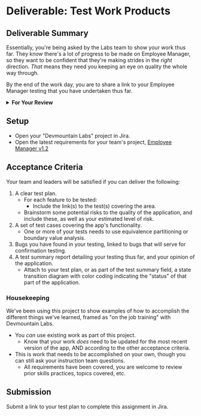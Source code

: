 # Deliverable: Test Work Products

## Deliverable Summary

Essentially, you're being asked by the Labs team to show your work thus far.
They know there's a lot of progress to be made on Employee Manager, so they want
to be confident that they're making strides in the _right_ direction. _That_
means they need you keeping an eye on quality the whole way through.

By the end of the work day, you are to share a link to your Employee Manager
testing that you have undertaken thus far.

<details  markdown="1"> <summary> <strong> For Your Review </strong> </summary>

If you're feeling uncertain on where to start in this project, look over the
following:

- Skills Practice:
  - <a target="\_blank" href="https://devmountain.github.io/qa_student_assignments/units/unit_1_fundamentals/1.01/sp1.01.1.html">Hands
    on Testing</a>
  - <a target="\_blank" href="https://devmountain.github.io/qa_student_assignments/units/unit_1_fundamentals/1.02/sp1.01.2.html">Document
    Review</a>
  - <a target="\_blank" href="https://devmountain.github.io/qa_student_assignments/units/unit_1_fundamentals/1.01/sp1.01.3.html">Exploratory
    Testing</a>
  - <a target="\_blank" href="https://devmountain.github.io/qa_student_assignments/units/unit_1_fundamentals/1.02/sp1.02.1.html">Complete
    a Test Plan</a>
  - <a target="\_blank" href="https://devmountain.github.io/qa_student_assignments/units/unit_1_fundamentals/1.02/sp1.02.2.html">Write
    a Test</a>
  - <a target="\_blank" href="https://devmountain.github.io/qa_student_assignments/units/unit_1_fundamentals/1.02/sp1.02.3.html">Report
    a Bug</a>
  - <a target="\_blank" href="https://devmountain.github.io/qa_student_assignments/units/unit_1_fundamentals/1.03/sp1.03.1.html">Communicate
    With Customers</a>
  - <a target="\_blank" href="https://devmountain.github.io/qa_student_assignments/units/unit_1_fundamentals/1.03/sp1.03.2.html">Update
    Tests fo Acceptance Criteria</a>
  - <a target="\_blank" href="https://devmountain.github.io/qa_student_assignments/units/unit_1_fundamentals/1.03/sp1.03.3.html">Sell
    a Solution</a>
  - <a target="\_blank" href="https://devmountain.github.io/qa_student_assignments/units/unit_1_fundamentals/1.04/sp1.04.1.html">Use
    the Right Criteria</a>
  - <a target="\_blank" href="https://devmountain.github.io/qa_student_assignments/units/unit_1_fundamentals/1.04/sp1.04.2.html">Streamline
    Down to Regression Testing</a>
  - <a target="\_blank" href="https://devmountain.github.io/qa_student_assignments/units/unit_1_fundamentals/1.04/sp1.04.3.html">Leverage
    State Transition Testing</a>
  - <a target="\_blank" href="https://devmountain.github.io/qa_student_assignments/units/unit_1_fundamentals/1.05/sp1.05.1.html">Patch
    Gaps in Coverage</a>
  - <a target="\_blank" href="https://devmountain.github.io/qa_student_assignments/units/unit_1_fundamentals/1.05/sp1.05.2.html">Add
    Traceability</a>
  - <a target="\_blank" href="https://devmountain.github.io/qa_student_assignments/units/unit_1_fundamentals/1.05/sp1.05.3.html">Equivalence
    Partitioning and Boundary Value Analysis</a>

</details>

## Setup

- Open your "Devmountain Labs" project in Jira.
- Open the latest requirements for your team's project,
  <a target="\_blank" href="https://devmountain-qa.github.io/employee-manager/1.2_README.html">Employee
  Manager v1.2</a>

## Acceptance Criteria

Your team and leaders will be satisfied if you can deliver the following:

1. A clear test plan.
   - For each feature to be tested:
     - Include the link(s) to the test(s) covering the area.
   - Brainstorm some potential risks to the quality of the application, and
     include these, as well as your estimated level of risk.
1. A set of test cases covering the app's functionality.
   - One or more of your tests needs to use equivalence partitioning or boundary
     value analysis.
1. Bugs you have found in your testing, linked to bugs that will serve for
   confirmation testing.
1. A test summary report detailing your testing thus far, and your opinion of
   the application.
   - Attach to your test plan, or as part of the test summary field, a state
     transition diagram with color coding indicating the "status" of that part
     of the application.

### Housekeeping

We've been using this project to show examples of how to accomplish the
different things we've learned, framed as "on the job training" with Devmountain
Labs.

- You _can_ use existing work as part of this project.
  - Know that your work _does_ need to be updated for the most recent version of
    the app, AND according to the other acceptance criteria.
- This is work that needs to be accomplished on your own, though you can still
  ask your instruction team questions.
  - All requirements have been covered, you are welcome to review prior skills
    practices, topics covered, etc.

## Submission

Submit a link to your test plan to complete this assignment in Jira.
